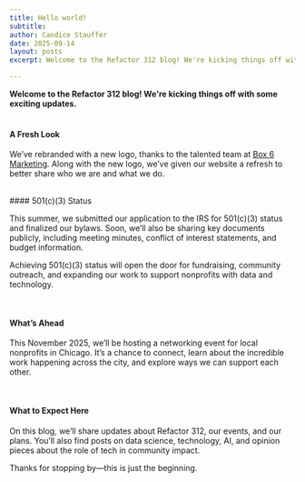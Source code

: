 ```yaml
---
title: Hello world!
subtitle: 
author: Candice Stauffer
date: 2025-09-14
layout: posts
excerpt: Welcome to the Refactor 312 blog! We're kicking things off with some exciting updates (read more).

---
```

**Welcome to the Refactor 312 blog! We're kicking things off with some exciting updates.** <br><br>

#### A Fresh Look  
We’ve rebranded with a new logo, thanks to the talented team at [Box 6 Marketing](https://www.box6marketing.com/about-us/). Along with the new logo, we’ve given our website a refresh to better share who we are and what we do. 
 
<br>
#### 501(c)(3) Status  

This summer, we submitted our application to the IRS for 501(c)(3) status and finalized our bylaws. Soon, we’ll also be sharing key documents publicly, including meeting minutes, conflict of interest statements, and budget information.  

Achieving 501(c)(3) status will open the door for fundraising, community outreach, and expanding our work to support nonprofits with data and technology.  

<br>

#### What’s Ahead  
This November 2025, we’ll be hosting a networking event for local nonprofits in Chicago. It’s a chance to connect, learn about the incredible work happening across the city, and explore ways we can support each other.  

<br>

#### What to Expect Here  
On this blog, we’ll share updates about Refactor 312, our events, and our plans. You’ll also find posts on data science, technology, AI, and opinion pieces about the role of tech in community impact.  

Thanks for stopping by—this is just the beginning.  
